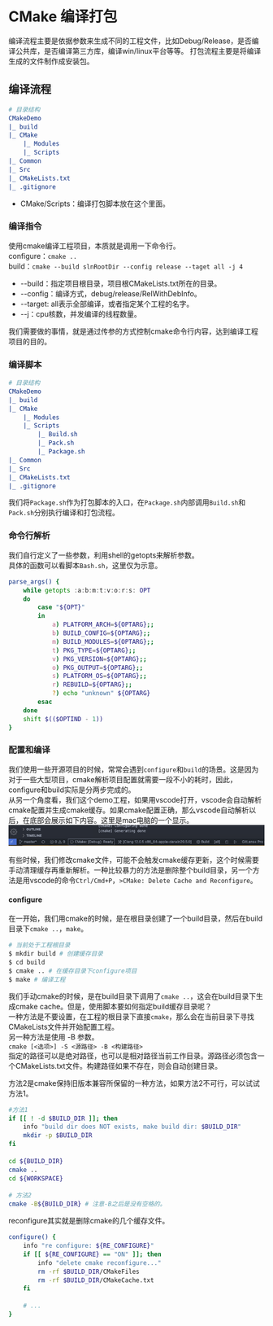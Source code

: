 # CMake 编译打包

编译流程主要是依据参数来生成不同的工程文件，比如Debug/Release，是否编译公共库，是否编译第三方库，编译win/linux平台等等。
打包流程主要是将编译生成的文件制作成安装包。

## 编译流程
```CMake
# 目录结构
CMakeDemo
|_ build
|_ CMake
    |_ Modules
    |_ Scripts
|_ Common
|_ Src
|_ CMakeLists.txt
|_ .gitignore
```

* CMake/Scripts：编译打包脚本放在这个里面。

### 编译指令
使用cmake编译工程项目，本质就是调用一下命令行。  
configure：`cmake ..`  
build：`cmake --build slnRootDir --config release --taget all -j 4`
* --build：指定项目根目录，项目根CMakeLists.txt所在的目录。
* --config：编译方式，debug/release/RelWithDebInfo。
* --target: all表示全部编译，或者指定某个工程的名字。
* --j：cpu核数，并发编译的线程数量。

我们需要做的事情，就是通过传参的方式控制cmake命令行内容，达到编译工程项目的目的。

### 编译脚本
```CMake
# 目录结构
CMakeDemo
|_ build
|_ CMake
    |_ Modules
    |_ Scripts
        |_ Build.sh
        |_ Pack.sh
        |_ Package.sh
|_ Common
|_ Src
|_ CMakeLists.txt
|_ .gitignore
```
我们将`Package.sh`作为打包脚本的入口，在`Package.sh`内部调用`Build.sh`和`Pack.sh`分别执行编译和打包流程。

### 命令行解析
我们自行定义了一些参数，利用shell的getopts来解析参数。  
具体的函数可以看脚本`Bash.sh`，这里仅为示意。
```bash
parse_args() {
    while getopts :a:b:m:t:v:o:r:s: OPT
    do
        case "${OPT}" 
        in
            a) PLATFORM_ARCH=${OPTARG};;
            b) BUILD_CONFIG=${OPTARG};;
            m) BUILD_MODULES=${OPTARG};;
            t) PKG_TYPE=${OPTARG};;
            v) PKG_VERSION=${OPTARG};;
            o) PKG_OUTPUT=${OPTARG};;
            s) PLATFORM_OS=${OPTARG};;
            r) REBUILD=${OPTARG};;
            ?) echo "unknown" ${OPTARG}
        esac
    done
    shift $(($OPTIND - 1))
}
```

### 配置和编译
我们使用一些开源项目的时候，常常会遇到`configure`和`build`的场景。这是因为对于一些大型项目，cmake解析项目配置就需要一段不小的耗时，因此，configure和build实际是分两步完成的。  
从另一个角度看，我们这个demo工程，如果用vscode打开，vscode会自动解析cmake配置并生成cmake缓存。如果cmake配置正确，那么vscode自动解析以后，在底部会展示如下内容。这里是mac电脑的一个显示。
![picture 1](../../../images/aa5ee5db81e1375882c2eee48e7ebdc4053aafaf07045d09633f53107bde76fa.png)  

有些时候，我们修改cmake文件，可能不会触发cmake缓存更新，这个时候需要手动清理缓存再重新解析。一种比较暴力的方法是删除整个build目录，另一个方法是用vscode的命令`Ctrl/Cmd+P`，`>CMake: Delete Cache and Reconfigure`。

#### configure
在一开始，我们用cmake的时候，是在根目录创建了一个build目录，然后在build目录下`cmake ..`，`make`。
```bash
# 当前处于工程根目录
$ mkdir build # 创建缓存目录
$ cd build
$ cmake .. # 在缓存目录下configure项目
$ make # 编译工程
```

我们手动cmake的时候，是在build目录下调用了`cmake ..`，这会在build目录下生成cmake cache。但是，使用脚本要如何指定build缓存目录呢？  
一种方法是不要设置，在工程的根目录下直接`cmake`，那么会在当前目录下寻找CMakeLists文件并开始配置工程。  
另一种方法是使用 -B 参数。  
`cmake [<选项>] -S <源路径> -B <构建路径>`  
指定的路径可以是绝对路径，也可以是相对路径当前工作目录。源路径必须包含一个CMakeLists.txt文件。构建路径如果不存在，则会自动创建目录。

方法2是cmake保持旧版本兼容所保留的一种方法，如果方法2不可行，可以试试方法1。
```bash
#方法1
if [[ ! -d $BUILD_DIR ]]; then
    info "build dir does NOT exists, make build dir: $BUILD_DIR"
    mkdir -p $BUILD_DIR
fi

cd ${BUILD_DIR}
cmake ..
cd ${WORKSPACE}

# 方法2
cmake -B${BUILD_DIR} # 注意-B之后是没有空格的。

```

reconfigure其实就是删除cmake的几个缓存文件。
```bash
configure() {
    info "re configure: ${RE_CONFIGURE}"
    if [[ ${RE_CONFIGURE} == "ON" ]]; then
        info "delete cmake reconfigure..."
        rm -rf $BUILD_DIR/CMakeFiles
        rm -rf $BUILD_DIR/CMakeCache.txt
    fi

    # ...
}
```